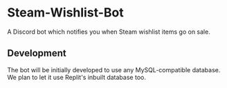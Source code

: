 # Steam-Wishlist-Bot
A Discord bot which notifies you when Steam wishlist items go on sale.

## Development
The bot will be initially developed to use any MySQL-compatible database. We plan to let it use Replit's inbuilt database too.